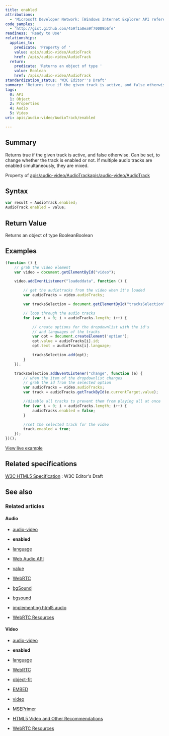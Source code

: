 ```yaml
---
title: enabled
attributions:
  - 'Microsoft Developer Network: [Windows Internet Explorer API reference Article](http://msdn.microsoft.com/en-us/library/ie/hh828809%28v=vs.85%29.aspx)'
code_samples:
  - 'http://gist.github.com/459f1a0ea9f70009b6fe'
readiness: 'Ready to Use'
relationships:
  applies_to:
    predicate: 'Property of '
    value: apis/audio-video/AudioTrack
    href: /apis/audio-video/AudioTrack
  return:
    predicate: 'Returns an object of type '
    value: Boolean
    href: /apis/audio-video/AudioTrack
standardization_status: 'W3C Editor''s Draft'
summary: 'Returns true if the given track is active, and false otherwise. Can be set, to change whether the track is enabled or not. If multiple audio tracks are enabled simultaneously, they are mixed.'
tags:
  0: API
  1: Object
  2: Properties
  4: Audio
  5: Video
uri: apis/audio-video/AudioTrack/enabled

---
```

## <span>Summary</span>

Returns true if the given track is active, and false otherwise. Can be set, to change whether the track is enabled or not. If multiple audio tracks are enabled simultaneously, they are mixed.

Property of [apis/audio-video/AudioTrack](/apis/audio-video/AudioTrack)[apis/audio-video/AudioTrack](/apis/audio-video/AudioTrack)

## <span>Syntax</span>

``` js
var result = AudioTrack.enabled;
AudioTrack.enabled = value;
```

## <span>Return Value</span>

Returns an object of type BooleanBoolean

## <span>Examples</span>

``` js
(function () {
    // grab the video element
    var video = document.getElementById("video");

    video.addEventListener("loadeddata", function () {

        // get the audiotracks from the video when it's loaded
        var audioTracks = video.audioTracks;

        var tracksSelection = document.getElementById("tracksSelection");

        // loop through the audio tracks
        for (var i = 0; i < audioTracks.length; i++) {

            // create options for the dropdownlist with the id's
            // and languages of the tracks
            var opt = document.createElement('option');
            opt.value = audioTracks[i].id;
            opt.text = audioTracks[i].language;

            tracksSelection.add(opt);
        }
    });

    tracksSelection.addEventListener("change", function (e) {
        // when the item of the dropdownlist changes
        // grab the id from the selected option
        var audioTracks = video.audioTracks;
        var track = audioTracks.getTrackById(e.currentTarget.value);

        //disable all tracks to prevent them from playing all at once
        for (var i = 0; i < audioTracks.length; i++) {
            audioTracks.enabled = false;
        }

        //set the selected track for the video
        track.enabled = true;
    });
})();
```

[View live example](http://code.webplatform.org/gist/459f1a0ea9f70009b6fe)

## <span>Related specifications</span>

[W3C HTML5 Specification](http://dev.w3.org/html5/spec/single-page.html)
:   W3C Editor's Draft

## <span>See also</span>

### <span>Related articles</span>

#### <span>Audio</span>

-   [audio-video](/apis/audio-video)

-   **enabled**

-   [language](/apis/audio-video/AudioTrack/language)

-   [Web Audio API](/apis/webaudio)

-   [value](/apis/webaudio/AudioParam/value)

-   [WebRTC](/concepts/Internet_and_Web/webrtc)

-   [bgSound](/html/elements/bgSound)

-   [bgsound](/html/elements/bgSound/ja)

-   [implementing html5 audio](/tutorials/implementing_html5_audio)

-   [WebRTC Resources](/tutorials/webrtc_resources)

#### <span>Video</span>

-   [audio-video](/apis/audio-video)

-   **enabled**

-   [language](/apis/audio-video/AudioTrack/language)

-   [WebRTC](/concepts/Internet_and_Web/webrtc)

-   [object-fit](/css/properties/object-fit)

-   [EMBED](/html/elements/embed)

-   [video](/html/elements/video)

-   [MSEPrimer](/tutorials/MSEPrimer)

-   [HTML5 Video and Other Recommendations](/tutorials/video_others)

-   [WebRTC Resources](/tutorials/webrtc_resources)
